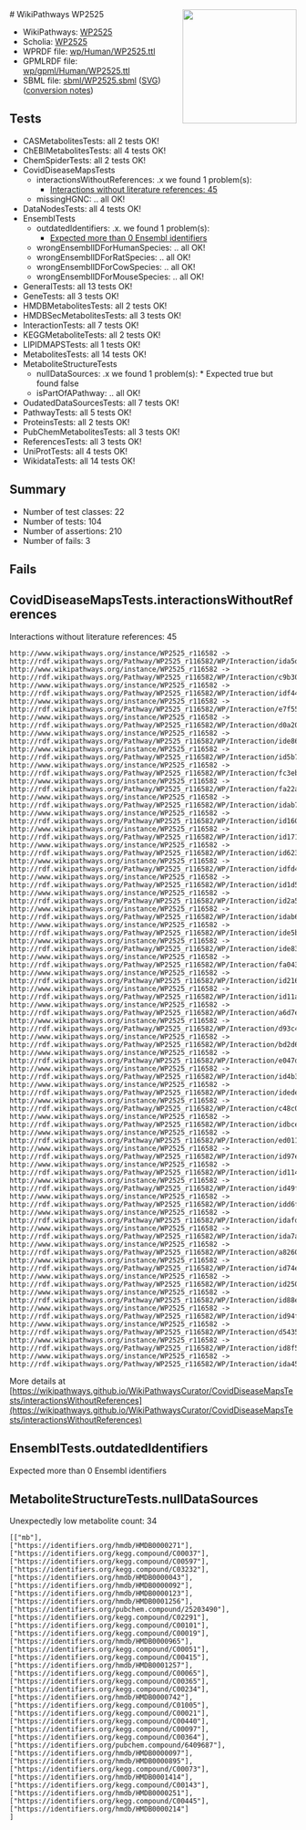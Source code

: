 <img style="float: right; width: 200px" src="../logo.png" />
# WikiPathways WP2525

* WikiPathways: [WP2525](https://identifiers.org/wikipathways:WP2525)
* Scholia: [WP2525](https://scholia.toolforge.org/wikipathways/WP2525)
* WPRDF file: [wp/Human/WP2525.ttl](../wp/Human/WP2525.ttl)
* GPMLRDF file: [wp/gpml/Human/WP2525.ttl](../wp/gpml/Human/WP2525.ttl)
* SBML file: [sbml/WP2525.sbml](../sbml/WP2525.sbml) ([SVG](../sbml/WP2525.svg)) ([conversion notes](../sbml/WP2525.txt))

## Tests
* CASMetabolitesTests: all 2 tests OK!
* ChEBIMetabolitesTests: all 4 tests OK!
* ChemSpiderTests: all 2 tests OK!
* CovidDiseaseMapsTests
    * interactionsWithoutReferences: .x we found 1 problem(s):
        * [Interactions without literature references: 45](#9701cd43)
    * missingHGNC: .. all OK!
* DataNodesTests: all 4 tests OK!
* EnsemblTests
    * outdatedIdentifiers: .x. we found 1 problem(s):
        * [Expected more than 0 Ensembl identifiers](#f44398b7)
    * wrongEnsemblIDForHumanSpecies: .. all OK!
    * wrongEnsemblIDForRatSpecies: .. all OK!
    * wrongEnsemblIDForCowSpecies: .. all OK!
    * wrongEnsemblIDForMouseSpecies: .. all OK!
* GeneralTests: all 13 tests OK!
* GeneTests: all 3 tests OK!
* HMDBMetabolitesTests: all 2 tests OK!
* HMDBSecMetabolitesTests: all 3 tests OK!
* InteractionTests: all 7 tests OK!
* KEGGMetaboliteTests: all 2 tests OK!
* LIPIDMAPSTests: all 1 tests OK!
* MetabolitesTests: all 14 tests OK!
* MetaboliteStructureTests
    * nullDataSources: .x we found 1 problem(s):
            * Expected true but found false
    * isPartOfAPathway: .. all OK!
* OudatedDataSourcesTests: all 7 tests OK!
* PathwayTests: all 5 tests OK!
* ProteinsTests: all 2 tests OK!
* PubChemMetabolitesTests: all 3 tests OK!
* ReferencesTests: all 3 tests OK!
* UniProtTests: all 4 tests OK!
* WikidataTests: all 14 tests OK!


## Summary

* Number of test classes: 22
* Number of tests: 104
* Number of assertions: 210
* Number of fails: 3

## Fails

<a name="9701cd43" />

## CovidDiseaseMapsTests.interactionsWithoutReferences

Interactions without literature references: 45
```
http://www.wikipathways.org/instance/WP2525_r116582 -> http://rdf.wikipathways.org/Pathway/WP2525_r116582/WP/Interaction/ida5d8685e
http://www.wikipathways.org/instance/WP2525_r116582 -> http://rdf.wikipathways.org/Pathway/WP2525_r116582/WP/Interaction/c9b30
http://www.wikipathways.org/instance/WP2525_r116582 -> http://rdf.wikipathways.org/Pathway/WP2525_r116582/WP/Interaction/idf44f81ad
http://www.wikipathways.org/instance/WP2525_r116582 -> http://rdf.wikipathways.org/Pathway/WP2525_r116582/WP/Interaction/e7f55
http://www.wikipathways.org/instance/WP2525_r116582 -> http://rdf.wikipathways.org/Pathway/WP2525_r116582/WP/Interaction/d0a20
http://www.wikipathways.org/instance/WP2525_r116582 -> http://rdf.wikipathways.org/Pathway/WP2525_r116582/WP/Interaction/ide86317f3
http://www.wikipathways.org/instance/WP2525_r116582 -> http://rdf.wikipathways.org/Pathway/WP2525_r116582/WP/Interaction/id5b7fa48d
http://www.wikipathways.org/instance/WP2525_r116582 -> http://rdf.wikipathways.org/Pathway/WP2525_r116582/WP/Interaction/fc3eb
http://www.wikipathways.org/instance/WP2525_r116582 -> http://rdf.wikipathways.org/Pathway/WP2525_r116582/WP/Interaction/fa22a
http://www.wikipathways.org/instance/WP2525_r116582 -> http://rdf.wikipathways.org/Pathway/WP2525_r116582/WP/Interaction/idab76f6aa
http://www.wikipathways.org/instance/WP2525_r116582 -> http://rdf.wikipathways.org/Pathway/WP2525_r116582/WP/Interaction/id1605b920
http://www.wikipathways.org/instance/WP2525_r116582 -> http://rdf.wikipathways.org/Pathway/WP2525_r116582/WP/Interaction/id1712458d
http://www.wikipathways.org/instance/WP2525_r116582 -> http://rdf.wikipathways.org/Pathway/WP2525_r116582/WP/Interaction/id62335dc3
http://www.wikipathways.org/instance/WP2525_r116582 -> http://rdf.wikipathways.org/Pathway/WP2525_r116582/WP/Interaction/idfd40487f
http://www.wikipathways.org/instance/WP2525_r116582 -> http://rdf.wikipathways.org/Pathway/WP2525_r116582/WP/Interaction/id1d5f1b82
http://www.wikipathways.org/instance/WP2525_r116582 -> http://rdf.wikipathways.org/Pathway/WP2525_r116582/WP/Interaction/id2a5f5b13
http://www.wikipathways.org/instance/WP2525_r116582 -> http://rdf.wikipathways.org/Pathway/WP2525_r116582/WP/Interaction/idab6ecf73
http://www.wikipathways.org/instance/WP2525_r116582 -> http://rdf.wikipathways.org/Pathway/WP2525_r116582/WP/Interaction/ide5b73732
http://www.wikipathways.org/instance/WP2525_r116582 -> http://rdf.wikipathways.org/Pathway/WP2525_r116582/WP/Interaction/ide83fb858
http://www.wikipathways.org/instance/WP2525_r116582 -> http://rdf.wikipathways.org/Pathway/WP2525_r116582/WP/Interaction/fa043
http://www.wikipathways.org/instance/WP2525_r116582 -> http://rdf.wikipathways.org/Pathway/WP2525_r116582/WP/Interaction/id2166ad41
http://www.wikipathways.org/instance/WP2525_r116582 -> http://rdf.wikipathways.org/Pathway/WP2525_r116582/WP/Interaction/id11ace205
http://www.wikipathways.org/instance/WP2525_r116582 -> http://rdf.wikipathways.org/Pathway/WP2525_r116582/WP/Interaction/a6d7e
http://www.wikipathways.org/instance/WP2525_r116582 -> http://rdf.wikipathways.org/Pathway/WP2525_r116582/WP/Interaction/d93c4
http://www.wikipathways.org/instance/WP2525_r116582 -> http://rdf.wikipathways.org/Pathway/WP2525_r116582/WP/Interaction/bd2d6
http://www.wikipathways.org/instance/WP2525_r116582 -> http://rdf.wikipathways.org/Pathway/WP2525_r116582/WP/Interaction/e047d
http://www.wikipathways.org/instance/WP2525_r116582 -> http://rdf.wikipathways.org/Pathway/WP2525_r116582/WP/Interaction/id4b3fef02
http://www.wikipathways.org/instance/WP2525_r116582 -> http://rdf.wikipathways.org/Pathway/WP2525_r116582/WP/Interaction/idedeea680
http://www.wikipathways.org/instance/WP2525_r116582 -> http://rdf.wikipathways.org/Pathway/WP2525_r116582/WP/Interaction/c48c0
http://www.wikipathways.org/instance/WP2525_r116582 -> http://rdf.wikipathways.org/Pathway/WP2525_r116582/WP/Interaction/idbce4b4fd
http://www.wikipathways.org/instance/WP2525_r116582 -> http://rdf.wikipathways.org/Pathway/WP2525_r116582/WP/Interaction/ed011
http://www.wikipathways.org/instance/WP2525_r116582 -> http://rdf.wikipathways.org/Pathway/WP2525_r116582/WP/Interaction/id97e1290a
http://www.wikipathways.org/instance/WP2525_r116582 -> http://rdf.wikipathways.org/Pathway/WP2525_r116582/WP/Interaction/id114effe8
http://www.wikipathways.org/instance/WP2525_r116582 -> http://rdf.wikipathways.org/Pathway/WP2525_r116582/WP/Interaction/id49faf99b
http://www.wikipathways.org/instance/WP2525_r116582 -> http://rdf.wikipathways.org/Pathway/WP2525_r116582/WP/Interaction/idd6f94c0d
http://www.wikipathways.org/instance/WP2525_r116582 -> http://rdf.wikipathways.org/Pathway/WP2525_r116582/WP/Interaction/idafd1e5eb
http://www.wikipathways.org/instance/WP2525_r116582 -> http://rdf.wikipathways.org/Pathway/WP2525_r116582/WP/Interaction/ida7aa09
http://www.wikipathways.org/instance/WP2525_r116582 -> http://rdf.wikipathways.org/Pathway/WP2525_r116582/WP/Interaction/a8260
http://www.wikipathways.org/instance/WP2525_r116582 -> http://rdf.wikipathways.org/Pathway/WP2525_r116582/WP/Interaction/id74e9cf0b
http://www.wikipathways.org/instance/WP2525_r116582 -> http://rdf.wikipathways.org/Pathway/WP2525_r116582/WP/Interaction/id2506c482
http://www.wikipathways.org/instance/WP2525_r116582 -> http://rdf.wikipathways.org/Pathway/WP2525_r116582/WP/Interaction/id88eb9d21
http://www.wikipathways.org/instance/WP2525_r116582 -> http://rdf.wikipathways.org/Pathway/WP2525_r116582/WP/Interaction/id94f0065e
http://www.wikipathways.org/instance/WP2525_r116582 -> http://rdf.wikipathways.org/Pathway/WP2525_r116582/WP/Interaction/d5435
http://www.wikipathways.org/instance/WP2525_r116582 -> http://rdf.wikipathways.org/Pathway/WP2525_r116582/WP/Interaction/id8f56550a
http://www.wikipathways.org/instance/WP2525_r116582 -> http://rdf.wikipathways.org/Pathway/WP2525_r116582/WP/Interaction/ida45a65a8
```

More details at [https://wikipathways.github.io/WikiPathwaysCurator/CovidDiseaseMapsTests/interactionsWithoutReferences](https://wikipathways.github.io/WikiPathwaysCurator/CovidDiseaseMapsTests/interactionsWithoutReferences)

<a name="f44398b7" />

## EnsemblTests.outdatedIdentifiers

Expected more than 0 Ensembl identifiers
<a name="919041cb" />

## MetaboliteStructureTests.nullDataSources

Unexpectedly low metabolite count: 34
```
[["mb"],
["https://identifiers.org/hmdb/HMDB0000271"],
["https://identifiers.org/kegg.compound/C00037"],
["https://identifiers.org/kegg.compound/C00597"],
["https://identifiers.org/kegg.compound/C03232"],
["https://identifiers.org/hmdb/HMDB0000043"],
["https://identifiers.org/hmdb/HMDB0000092"],
["https://identifiers.org/hmdb/HMDB0000123"],
["https://identifiers.org/hmdb/HMDB0001256"],
["https://identifiers.org/pubchem.compound/25203490"],
["https://identifiers.org/kegg.compound/C02291"],
["https://identifiers.org/kegg.compound/C00101"],
["https://identifiers.org/kegg.compound/C00019"],
["https://identifiers.org/hmdb/HMDB0000965"],
["https://identifiers.org/kegg.compound/C00051"],
["https://identifiers.org/kegg.compound/C00415"],
["https://identifiers.org/hmdb/HMDB0001257"],
["https://identifiers.org/kegg.compound/C00065"],
["https://identifiers.org/kegg.compound/C00365"],
["https://identifiers.org/kegg.compound/C00234"],
["https://identifiers.org/hmdb/HMDB0000742"],
["https://identifiers.org/kegg.compound/C01005"],
["https://identifiers.org/kegg.compound/C00021"],
["https://identifiers.org/kegg.compound/C00440"],
["https://identifiers.org/kegg.compound/C00097"],
["https://identifiers.org/kegg.compound/C00364"],
["https://identifiers.org/pubchem.compound/6409687"],
["https://identifiers.org/hmdb/HMDB0000097"],
["https://identifiers.org/hmdb/HMDB0000895"],
["https://identifiers.org/kegg.compound/C00073"],
["https://identifiers.org/hmdb/HMDB0001414"],
["https://identifiers.org/kegg.compound/C00143"],
["https://identifiers.org/hmdb/HMDB0000251"],
["https://identifiers.org/kegg.compound/C00445"],
["https://identifiers.org/hmdb/HMDB0000214"]
]
```

